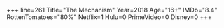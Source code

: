 +++
line=261
Title="The Mechanism"
Year=2018
Age="16+"
IMDb="8.4"
RottenTomatoes="80%"
Netflix=1
Hulu=0
PrimeVideo=0
Disney=0
+++

